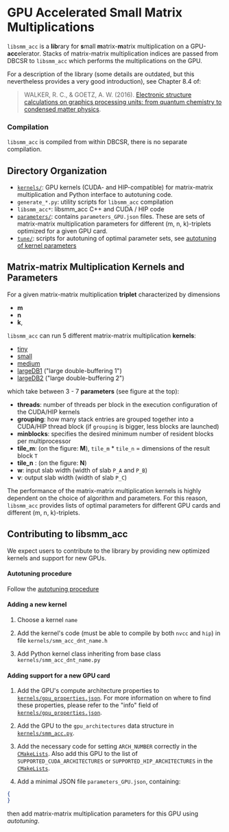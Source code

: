 # GPU Accelerated Small Matrix Multiplications

`libsmm_acc` is a **lib**rary for **s**mall **m**atrix-**m**atrix multiplication on a GPU-**acc**elerator. Stacks of matrix-matrix multiplication indices are passed from DBCSR to `libsmm_acc` which performs the multiplications on the GPU.

For a description of the library (some details are outdated, but this nevertheless provides a very good introduction), see Chapter 8.4 of:

> WALKER, R. C., & GOETZ, A. W. (2016). [Electronic structure calculations on graphics processing units: from quantum chemistry to condensed matter physics](https://onlinelibrary.wiley.com/doi/pdf/10.1002/9781118670712).

### Compilation

`libsmm_acc` is compiled from within DBCSR, there is no separate compilation.

## Directory Organization

- [`kernels/`](https://github.com/cp2k/dbcsr/blob/develop/src/acc/libsmm_acc/kernels/): GPU kernels (CUDA- and HIP-compatible) for matrix-matrix multiplication and Python interface to autotuning code.
- `generate_*.py`: utility scripts for `libsmm_acc` compilation
- `libsmm_acc*`: libsmm_acc C++ and CUDA / HIP code
- [`parameters/`](https://github.com/cp2k/dbcsr/blob/develop/src/acc/libsmm_acc/parameters/): contains `parameters_GPU.json` files. These are sets of matrix-matrix multiplication parameters for different (m, n, k)-triplets optimized for a given GPU card.
- [`tune/`](https://github.com/cp2k/dbcsr/blob/develop/src/acc/libsmm_acc/tune/): scripts for autotuning of optimal parameter sets, see [autotuning of kernel parameters](https://github.com/cp2k/dbcsr/blob/develop/src/acc/libsmm_acc/tune/README.md)

## Matrix-matrix Multiplication Kernels and Parameters

For a given matrix-matrix multiplication **triplet** characterized by dimensions

- **m**
- **n**
- **k**,

`libsmm_acc` can run 5 different matrix-matrix multiplication **kernels**:

- [tiny](https://github.com/cp2k/dbcsr/blob/develop/src/acc/libsmm_acc/kernels/smm_acc_dnt_tiny.h)
- [small](https://github.com/cp2k/dbcsr/blob/develop/src/acc/libsmm_acc/kernels/smm_acc_dnt_small.h)
- [medium](https://github.com/cp2k/dbcsr/blob/develop/src/acc/libsmm_acc/kernels/smm_acc_dnt_medium.h)
- [largeDB1](https://github.com/cp2k/dbcsr/blob/develop/src/acc/libsmm_acc/kernels/smm_acc_dnt_largeDB1.h) ("large double-buffering 1")
- [largeDB2](https://github.com/cp2k/dbcsr/blob/develop/src/acc/libsmm_acc/kernels/smm_acc_dnt_largeDB2.h) ("large double-buffering 2")

which take between 3 - 7 **parameters** (see figure at the top):

- **threads**: number of threads per block in the execution configuration of the CUDA/HIP kernels
- **grouping**: how many stack entries are grouped together into a CUDA/HIP thread block (if `grouping` is bigger, less blocks are launched)
- **minblocks**: specifies the desired minimum number of resident blocks per multiprocessor
- **tile_m**: (on the figure: **M**), `tile_m` * `tile_n` = dimensions of the result block `T`
- **tile_n** : (on the figure: **N**)
- **w**: input slab width (width of slab `P_A` and `P_B`)
- **v**: output slab width (width of slab `P_C`)

The performance of the matrix-matrix multiplication kernels is highly dependent on the choice of algorithm and parameters. For this reason, `libsmm_acc` provides lists of optimal parameters for different GPU cards and different (m, n, k)-triplets.

## Contributing to libsmm_acc

We expect users to contribute to the library by providing new optimized kernels and support for new GPUs.

#### Autotuning procedure

Follow the [autotuning procedure](https://github.com/cp2k/dbcsr/blob/develop/src/acc/libsmm_acc/tune/README.md)

#### Adding a new kernel

1. Choose a kernel `name`

2. Add the kernel's code (must be able to compile by both `nvcc` and `hip`) in file `kernels/smm_acc_dnt_name.h`

3. Add Python kernel class inheriting from base class `kernels/smm_acc_dnt_name.py`

#### Adding support for a new GPU card

1. Add the GPU's compute architecture properties to [`kernels/gpu_properties.json`](https://github.com/cp2k/dbcsr/blob/develop/src/acc/libsmm_acc/kernels/gpu_properties.json). For more information on where to find these properties, please refer to the "info" field of [`kernels/gpu_properties.json`](https://github.com/cp2k/dbcsr/blob/develop/src/acc/libsmm_acc/kernels/gpu_properties.json).

2. Add the GPU to the `gpu_architectures` data structure in [`kernels/smm_acc.py`](https://github.com/cp2k/dbcsr/blob/develop/src/acc/libsmm_acc/kernels/smm_acc.py).

3. Add the necessary code for setting `ARCH_NUMBER` correctly in the [`CMakeLists`](https://github.com/cp2k/dbcsr/blob/develop/src/acc/libsmm_acc/CMakeLists.txt). Also add this GPU to the list of `SUPPORTED_CUDA_ARCHITECTURES` or `SUPPORTED_HIP_ARCHITECTURES` in the [`CMakeLists`](https://github.com/cp2k/dbcsr/blob/develop/src/acc/libsmm_acc/CMakeLists.txt).

4. Add a minimal JSON file `parameters_GPU.json`, containing:

```json
{
}
```

then add matrix-matrix multiplication parameters for this GPU using *autotuning*.
